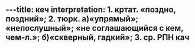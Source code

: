---title: кеч
interpretation: 1. кртат. «поздно, поздний»; 2. тюрк. а)«упрямый»; «непослушный»; «не соглашающийся с кем, чем-л.»; б)«скверный, гадкий»; 3. ср. РПН кач
---
